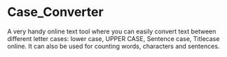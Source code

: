 # Case_Converter

A very handy online text tool where you can easily convert text between different letter cases: lower case, UPPER CASE, Sentence case, Titlecase online. It can also be used for counting words, characters and sentences.
